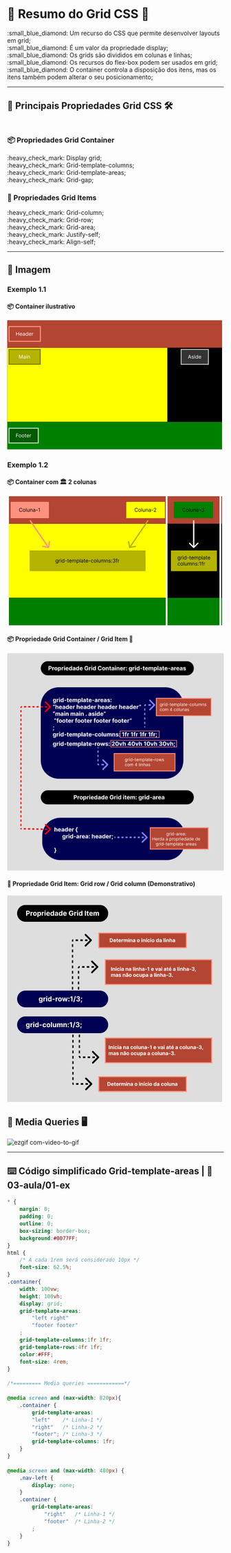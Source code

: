 # :dart: Resumo do Grid CSS :dart:

<p>
    :small_blue_diamond: Um recurso do CSS que permite desenvolver layouts em grid;<br>
    :small_blue_diamond: É um valor da propriedade display;<br>
    :small_blue_diamond: Os grids são divididos em colunas e linhas;<br>
    :small_blue_diamond: Os recursos do flex-box podem ser usados em grid;<br>
    :small_blue_diamond: O container controla a disposição dos itens, mas os itens também podem alterar o seu posicionamento;
</p>

---

## :toolbox: Principais Propriedades Grid CSS :hammer_and_wrench: <br><br>

### :package: Propriedades Grid Container

<p>
    :heavy_check_mark: Display grid;<br>
    :heavy_check_mark: Grid-template-columns;<br>       
    :heavy_check_mark: Grid-template-areas;<br>        
    :heavy_check_mark: Grid-gap;<br>        
</p>

### :pencil: Propriedades Grid Items

<p>     
    :heavy_check_mark: Grid-column;<br>    
    :heavy_check_mark: Grid-row;<br>
    :heavy_check_mark: Grid-area;<br> 
    :heavy_check_mark: Justify-self;<br> 
    :heavy_check_mark: Align-self;<br> 
</p>  

---

## :art: Imagem 

### Exemplo 1.1
#### :package: Container ilustrativo

<img alt="container" src="../img/01-AULA-ex-2-container-2.png">

### Exemplo 1.2

#### :package: Container com :classical_building: 2 colunas

<img alt="container grid com 2 colunas" src="../img/01-AULA-ex-2-ex3-container-3.png">

#### :package: Propriedade Grid Container / Grid Item :pencil:

<img alt="container" src="../img/explicacao-gta-ga.png  ">

#### :pencil: Propriedade Grid Item: Grid row / Grid column (Demonstrativo)

<img alt="container" src="../img/explicacao-gr-gc.png">

## :iphone: Media Queries :desktop_computer: 

![ezgif com-video-to-gif](https://github.com/FabioFlorencio/Grid-CSS/assets/78650091/2c8001fb-6611-4629-a62e-8c5fa6b16e92)

---

## :keyboard: Código simplificado Grid-template-areas | :open_file_folder: 03-aula/01-ex

```css
* {
    margin: 0;
    padding: 0;
    outline: 0;
    box-sizing: border-box;
    background:#0077FF;    
}
html {
    /* A cada 1rem será considerado 10px */
    font-size: 62.5%;
}
.container{
    width: 100vw;
    height: 100vh;
    display: grid;
    grid-template-areas: 
        "left right"
        "footer footer"
    ;
    grid-template-columns:1fr 1fr;
    grid-template-rows:4fr 1fr;
    color:#FFF;
    font-size: 4rem;    
}

/*========= Media queries ============*/

@media screen and (max-width: 820px){
    .container {
        grid-template-areas: 
        "left"    /* Linha-1 */
        "right"   /* Linha-2 */
        "footer"; /* Linha-3 */
        grid-template-columns: 1fr;
    }    
}

@media screen and (max-width: 480px) {
    .nav-left {
        display: none;
    }
    .container {
        grid-template-areas: 
            "right"   /* Linha-1 */
            "footer"  /* Linha-2 */
        ;
    }
}

```



